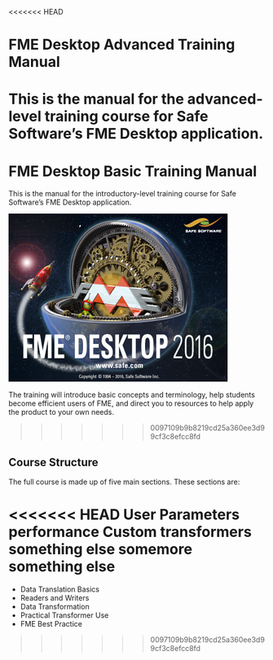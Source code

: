 <<<<<<< HEAD
# FME Desktop Advanced Training Manual #

This is the manual for the advanced-level training course for Safe Software’s FME Desktop application.
=======
<!--This file duplicates a little of the content to follow, but is added here because the content of this file is used for the landing page on GitBook-->

# FME Desktop Basic Training Manual #

This is the manual for the introductory-level training course for Safe Software’s FME Desktop application.

![](./DesktopBasic0Introduction/Images/Img0.0.FMEAboutScreen.png)

The training will introduce basic concepts and terminology, help students become efficient users of FME, and direct you to resources to help apply the product to your own needs.
>>>>>>> 0097109b9b8219cd25a360ee3d99cf3c8efcc8fd

## Course Structure ##

The full course is made up of five main sections. These sections are:

<<<<<<< HEAD
    User Parameters
    performance
    Custom transformers
    something else
    somemore something else
=======
- Data Translation Basics
- Readers and Writers
- Data Transformation
- Practical Transformer Use
- FME Best Practice
>>>>>>> 0097109b9b8219cd25a360ee3d99cf3c8efcc8fd
